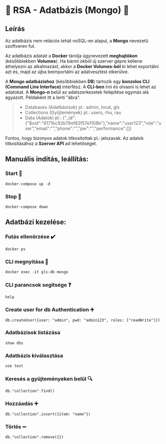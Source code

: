# 💾 RSA - Adatbázis (Mongo) 💾

## Leírás

Az adatbázis nem relációs tehát noSQL-en alapul, a **Mongo** nevezetű szoftveren fut.

Az adatbázis adatait a **Docker** tárolja úgynevezett **meghajtókon** (későbbiekben **Volumes**). Ha bármi okból új szerver gépre kellene áthelyezni az alkalmazást, akkor a **Docker Volumes-ból** ki lehet exportálni azt és, majd az újba beimportálni az adatvesztést elkerülve.

A **Mongo adatbázishoz** (későbbiekben **DB**) tartozik egy **konzolos CLI (Command Line Interface)** interfész. A **CLI-ben** írni és olvasni is lehet az adatokat. A **Mongo-n** belül az adatszerkezetek felépítése egymás alá ágyazott. Példaként itt a lenti "ábra".

> - Databases (Adatbázisok) pl.: admin, local, gls
> - Collections (Gyűjtemények) pl.: users, rhu, rau
> - Data (Adatok) pl.: {"\_id":{"$oid":"6171bc92b76ef82f57e1108b"},"name":"user123","role":"user","email":"","phone":"","pw":"","performance":[]}

Fontos, hogy bizonyos adatok titkosítottak pl.: jelszavak. Az adatok titkosításához a **Szerver API** ad lehetőséget.

## Manuális indítás, leállítás:

### Start 🚀

```
docker-compose up -d
```

### Stop 🛑

```
docker-compose down
```

## Adatbázi kezelése:

### Futás ellenörzése ✔️

```
docker ps
```

### CLI megnyitása 📄

```
docker exec -it gls-db mongo
```

### CLI parancsok segítsége ❓

```
help
```

### Create user for db Authentication ➕

```
db.createUser({user: "admin", pwd: "admin123", roles: ["readWrite"]})
```

### Adatbázisok listázása

```
show dbs
```

### Adatbázis kiválasztása

```
use test
```

### Keresés a gyüjteményeken belül 🔍

```
db."collection".find()
```

### Hozzáadás ➕

```
db."collection".insert({item: "name"})
```

### Törlés ➖

```
db."collection".remove({})
```
